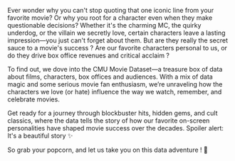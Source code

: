 Ever wonder why you can't stop quoting that one iconic line from your favorite movie? Or why you root for a character even when they make questionable decisions? Whether it's the charming MC, the quirky underdog, or the villain we secretly love, certain characters leave a lasting impression—you just can't forget about them. But are they really the secret sauce to a movie's success ? Are our favorite characters personal to us, or do they drive box office revenues and critical acclaim ?

To find out, we dove into the CMU Movie Dataset—a treasure box of data about films, characters, box offices and audiences. With a mix of data magic and some serious movie fan enthusiasm, we’re unraveling how the characters we love (or hate) influence the way we watch, remember, and celebrate movies.  

Get ready for a journey through blockbuster hits, hidden gems, and cult classics, where the data tells the story of how our favorite on-screen personalities have shaped movie success over the decades. Spoiler alert: It's a beautiful story ✨ 

So grab your popcorn, and let us take you on this data adventure ! 🎥